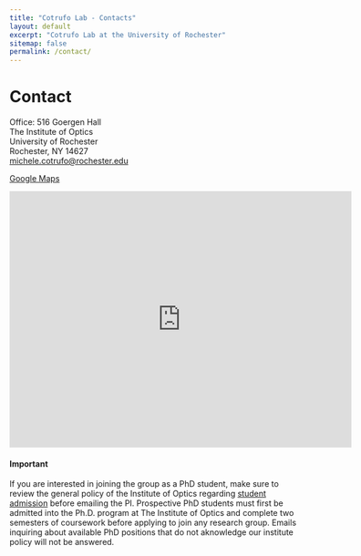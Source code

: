 ```yaml
---
title: "Cotrufo Lab - Contacts"
layout: default
excerpt: "Cotrufo Lab at the University of Rochester"
sitemap: false
permalink: /contact/
---
```


<h1>Contact</h1>
<p>
Office: 516 Goergen Hall <br />
The Institute of Optics <br />
University of Rochester <br />
Rochester, NY 14627 <br />
<a href="mailto:michele.cotrufo@rochester.edu">michele.cotrufo@rochester.edu</a>
</p>

<a href="https://maps.app.goo.gl/HVpisvMyL9a9rKFN9">Google Maps</a> 
<iframe src="https://www.google.com/maps/embed?pb=!1m18!1m12!1m3!1d2911.9987298333717!2d-77.63177588862648!3d43.12555288627773!2m3!1f0!2f0!3f0!3m2!1i1024!2i768!4f13.1!3m3!1m2!1s0x89d6b5562caec781%3A0x7bf800f2e604b6df!2sThe%20Institute%20of%20Optics%20-%20University%20of%20Rochester!5e0!3m2!1sen!2sus!4v1717171199109!5m2!1sen!2sus" width="600" height="450" style="border:0;" allowfullscreen="" loading="lazy" referrerpolicy="no-referrer-when-downgrade"></iframe>

<br />

<div class="alert alert-dismissible alert-warning">
  <h4 class="alert-heading">Important</h4>
  <p class="mb-0">
  If you are interested in joining the group as a PhD student, make sure to review the general policy of the Institute of Optics regarding <a href="https://www.hajim.rochester.edu/optics/graduate/phd.html" class="alert-link">student admission</a> before emailing the PI. Prospective PhD students must first be admitted into the Ph.D. program at The Institute of Optics and complete two semesters of coursework before applying to join any research group. Emails inquiring about available PhD positions that do not aknowledge our institute policy will not be answered.
  </p>
</div>
